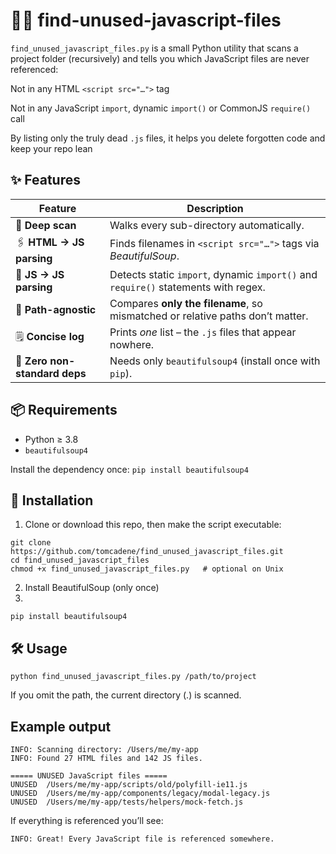 # 🕵️‍♂️ find-unused-javascript-files

`find_unused_javascript_files.py` is a small Python utility that scans a project folder (recursively) and tells you which JavaScript files are never referenced:

Not in any HTML `<script src="…">` tag

Not in any JavaScript `import`, dynamic `import()` or CommonJS `require()` call

By listing only the truly dead `.js` files, it helps you delete forgotten code and keep your repo lean

## ✨ Features

| Feature                       | Description                                                                        |
| ----------------------------- | ---------------------------------------------------------------------------------- |
| 🔎 **Deep scan**              | Walks every sub-directory automatically.                                           |
| 🖇️ **HTML → JS parsing**     | Finds filenames in `<script src="…">` tags via *BeautifulSoup*.                    |
| 🔄 **JS → JS parsing**        | Detects static `import`, dynamic `import()` and `require()` statements with regex. |
| 🧠 **Path-agnostic**          | Compares **only the filename**, so mismatched or relative paths don’t matter.      |
| 🗒️ **Concise log**           | Prints *one* list – the `.js` files that appear nowhere.                           |
| 🐍 **Zero non-standard deps** | Needs only `beautifulsoup4` (install once with `pip`).                             |


## 📦 Requirements

* Python ≥ 3.8  
* `beautifulsoup4`  

Install the dependency once:
`pip install beautifulsoup4`

## 🚀 Installation
1. Clone or download this repo, then make the script executable:

```
git clone https://github.com/tomcadene/find_unused_javascript_files.git
cd find_unused_javascript_files
chmod +x find_unused_javascript_files.py   # optional on Unix
```

2. Install BeautifulSoup (only once)
3. 
```pip install beautifulsoup4```

## 🛠️ Usage

`python find_unused_javascript_files.py /path/to/project`

If you omit the path, the current directory (.) is scanned.

## Example output

```
INFO: Scanning directory: /Users/me/my-app
INFO: Found 27 HTML files and 142 JS files.

===== UNUSED JavaScript files =====
UNUSED  /Users/me/my-app/scripts/old/polyfill-ie11.js
UNUSED  /Users/me/my-app/components/legacy/modal-legacy.js
UNUSED  /Users/me/my-app/tests/helpers/mock-fetch.js
```

If everything is referenced you’ll see:

`INFO: Great! Every JavaScript file is referenced somewhere.`



